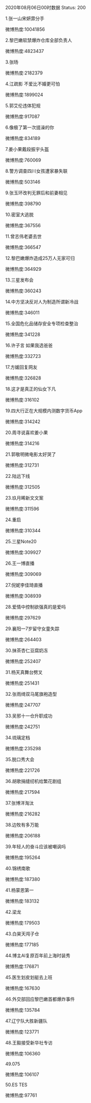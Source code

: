 2020年08月06日00时数据
Status: 200

1.张一山宋妍霏分手

微博热度:10041856

2.黎巴嫩软禁爆炸仓库全部负责人

微博热度:4823437

3.张旸

微博热度:2182379

4.江疏影 不爱比不婚更可怕

微博热度:1899024

5.郭艾伦违体犯规

微博热度:917087

6.像极了第一次搓澡的你

微博热度:834189

7.姜小果戴段振宇头盔

微博热度:760069

8.警方调查四川女孩遭家暴失联

微博热度:503146

9.张玉环改判无罪后和前妻相见

微博热度:398790

10.密室大逃脱

微博热度:367556

11.曾志伟老婆去世

微博热度:366547

12.黎巴嫩爆炸造成25万人无家可归

微博热度:364929

13.三星发布会

微博热度:360243

14.中方坚决反对人为制造所谓新冷战

微博热度:346011

15.全国危化品储存安全专项检查整治

微博热度:341228

16.许子言 如果我选爸爸

微博热度:332723

17.方媛回复网友

微博热度:326828

18.这才是真正的仙女下凡

微博热度:316102

19.四大行正在大规模内测数字货币App

微博热度:314242

20.周寻说喜欢姜小果

微博热度:314216

21.郭敬明微电影太好哭了

微博热度:312731

22.陆远下线

微博热度:312505

23.玖月晞新文文案

微博热度:311596

24.重启

微博热度:310344

25.三星Note20

微博热度:309927

26.王一博直播

微博热度:309069

27.倪妮李佳琦直播

微博热度:308939

28.爱情中控制欲强真的是爱吗

微博热度:297629

29.襄阳一7岁留守女童失踪

微博热度:264403

30.抹茶杏仁豆腐奶冻

微博热度:252407

31.杨天真舞台劈叉

微博热度:251431

32.张雨绮双马尾旗袍造型

微博热度:247707

33.吴邪十一仓升职成功

微博热度:242751

34.琉璃定档

微博热度:235298

35.脱口秀大会

微博热度:221726

36.胡歌捐缝纫机给繁花剧组

微博热度:217594

37.张博洋淘汰

微博热度:216282

38.边牧有多万能

微博热度:206188

39.年轻人的奋斗应该被嘲讽吗

微博热度:195264

40.锦绣南歌

微博热度:187380

41.杨蒙恩第一

微博热度:183132

42.梁龙

微博热度:179503

43.白昊天闯子仓

微博热度:177185

44.博主AI复原百年前上海时装秀

微博热度:176871

45.医生划皮划艇去上班

微博热度:167630

46.外交部回应黎巴嫩首都爆炸事件

微博热度:135784

47.辽宁队大胜新疆队

微博热度:123771

48.王毅接受新华社专访

微博热度:106360

49.075

微博热度:106107

50.ES TES

微博热度:97761

